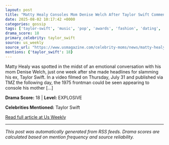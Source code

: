 ```yaml
---
layout: post
title: "Matty Healy Consoles Mom Denise Welch After Taylor Swift Comments"
date: 2025-08-02 10:17:42 +0000
categories: gossip
tags: ['taylor-swift', 'music', 'pop', 'awards', 'fashion', 'dating', 'source-us_weekly', 'drama-explosive']
drama_score: 18
primary_celebrity: taylor_swift
source: us_weekly
source_url: "https://www.usmagazine.com/celebrity-moms/news/matty-healy-consoles-mom-denise-welch-after-taylor-swift-comments/"
mentions: {'taylor_swift': 18}
---
```


Matty Healy was spotted in the midst of an emotional conversation with his mom Denise Welch, just one week after she made headlines for slamming his ex, Taylor Swift. In a video filmed on Thursday, July 31 and published via TMZ the following day, the 1975 frontman could be seen appearing to console his mother [&#8230;]

**Drama Score:** 18 | **Level:** EXPLOSIVE

**Celebrities Mentioned:** Taylor Swift

[Read full article at Us Weekly](https://www.usmagazine.com/celebrity-moms/news/matty-healy-consoles-mom-denise-welch-after-taylor-swift-comments/)

---
*This post was automatically generated from RSS feeds. Drama scores are calculated based on mention frequency and source reliability.*
